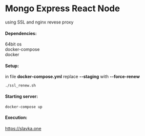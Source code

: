 # Mongo Express React Node 
using SSL and nginx revese proxy

#### Dependencies:
  64bit os <br>
  docker-compose <br>
  docker

#### Setup:
  in file **docker-compose.yml** replace **--staging** with **--force-renew** <br>
    
    ./ssl_renew.sh     
  
#### Starting server:
    docker-compose up
  
 #### Execution:
   https://slavka.one
